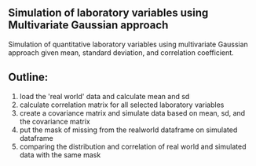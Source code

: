 ## Simulation of laboratory variables using Multivariate Gaussian approach
Simulation of quantitative laboratory variables using multivariate Gaussian approach given mean, standard deviation, and correlation coefficient.
## Outline:

1. load the 'real world' data and calculate mean and sd
2. calculate correlation matrix for all selected laboratory variables
3. create a covariance matrix and simulate data based on mean, sd, and the covariance matrix
4. put the mask of missing from the realworld dataframe on simulated dataframe
5. comparing the distribution and correlation of real world and simulated data with the same mask
